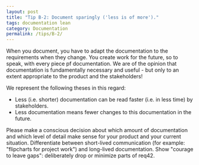 ```yaml
---
layout: post
title: "Tip B-2: Document sparingly ('less is of more')."
tags: documentation lean
category: Documentation
permalink: /tips/B-2/
---
```


When you document, you have to adapt the documentation to the requirements when they change. You create work for the future, so to speak, with every piece pf documentation. We are of the opinion that documentation is fundamentally necessary and useful - but only to an extent appropriate to the product and the stakeholders!

We represent the following theses in this regard:

* Less (i.e. shorter) documentation can be read faster (i.e. in less time) by stakeholders.
* Less documentation means fewer changes to this documentation in the future.

Please make a conscious decision about which amount of documentation and which level of detail make sense for your product and your current situation. Differentiate between short-lived communication (for example: "flipcharts for project work") and long-lived documentation.
Show "courage to leave gaps": deliberately drop or minimize parts of req42.
